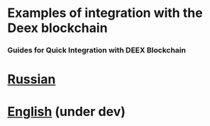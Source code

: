 # Examples of integration with the Deex blockchain

### Guides for Quick Integration with DEEX Blockchain




# [Russian](https://github.com/thedeex/deex-blockchain-integration-samples/blob/master/README_RU.md)

# [English](https://github.com/thedeex/deex-blockchain-integration-samples/blob/master/README_EN.md) (under dev)


